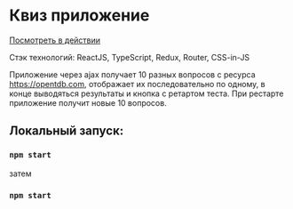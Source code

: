 # Квиз приложение

[Посмотреть в действии](https://curillaenator.github.io/quiz/#/)

Стэк технологий: ReactJS, TypeScript, Redux, Router, CSS-in-JS

Приложение через ajax получает 10 разных вопросов с ресурса https://opentdb.com, отображает их последовательно по одному, в конце выводяться результаты и кнопка с ретартом теста. При рестарте приложение получит новые 10 вопросов.

## Локальный запуск:
### `npm start`
затем
### `npm start`
